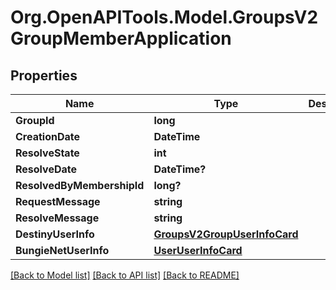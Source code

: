 # Org.OpenAPITools.Model.GroupsV2GroupMemberApplication

## Properties

Name | Type | Description | Notes
------------ | ------------- | ------------- | -------------
**GroupId** | **long** |  | [optional] 
**CreationDate** | **DateTime** |  | [optional] 
**ResolveState** | **int** |  | [optional] 
**ResolveDate** | **DateTime?** |  | [optional] 
**ResolvedByMembershipId** | **long?** |  | [optional] 
**RequestMessage** | **string** |  | [optional] 
**ResolveMessage** | **string** |  | [optional] 
**DestinyUserInfo** | [**GroupsV2GroupUserInfoCard**](GroupsV2GroupUserInfoCard.md) |  | [optional] 
**BungieNetUserInfo** | [**UserUserInfoCard**](UserUserInfoCard.md) |  | [optional] 

[[Back to Model list]](../README.md#documentation-for-models) [[Back to API list]](../README.md#documentation-for-api-endpoints) [[Back to README]](../README.md)

